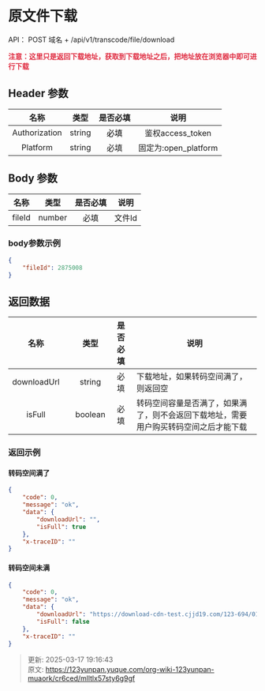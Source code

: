 # 原文件下载

API： POST 域名 + /api/v1/transcode/file/download

**<font style="color:#DF2A3F;">注意：这里只是返回下载地址，获取到下载地址之后，把地址放在浏览器中即可进行下载</font>**

## Header 参数
| **名称** | **类型** | **是否必填** | **说明** |
| :---: | :---: | :---: | :---: |
| Authorization | string | <font style="color:#000000;">必填</font> | 鉴权access_token |
| Platform | string | 必填 | 固定为:open_platform |


## Body 参数
| **名称** | **类型** | **是否必填** | **说明** |
| :---: | :---: | :---: | :---: |
| fileId | number | 必填 | 文件Id |


### body参数示例
```json
{
    "fileId": 2875008
}
```

## 返回数据
| **名称** | | **类型** | **是否必填** | **说明** |
| :---: | --- | :---: | :---: | --- |
|  downloadUrl | | string | 必填 | 下载地址，如果转码空间满了，则返回空 |
| isFull | | boolean | 必填 | 转码空间容量是否满了，如果满了，则不会返回下载地址，需要用户购买转码空间之后才能下载 |


### **返回示例**
#### 转码空间满了
```json
{
    "code": 0,
    "message": "ok",
    "data": {
        "downloadUrl": "",
        "isFull": true
    },
    "x-traceID": ""
}
```

#### 转码空间未满
```json
{
    "code": 0,
    "message": "ok",
    "data": {
        "downloadUrl": "https://download-cdn-test.cjjd19.com/123-694/01895127/1814435971-0/018951270841b34118b72f38738952b6/c-m88?v=2&t=1734589251&s=ac5db70fd79485e248c1cb3bd82cecc9&bzc=666&bzs=1814435971&filename=video.mp4&cache_type=2",
        "isFull": false
    },
    "x-traceID": ""
}
```



> 更新: 2025-03-17 19:16:43  
> 原文: <https://123yunpan.yuque.com/org-wiki-123yunpan-muaork/cr6ced/mlltlx57sty6g9gf>